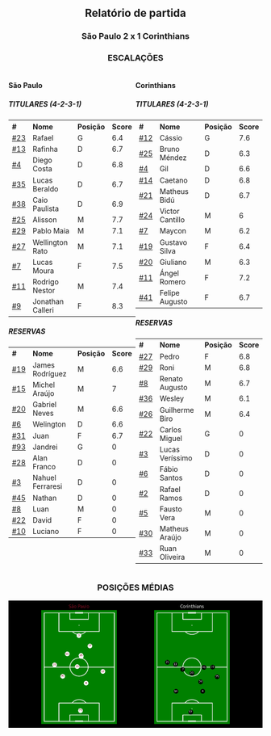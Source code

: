 <h2 style="text-align: center;">Relatório de partida</h3>

<h3 style="text-align: center;">São Paulo 2 x 1 Corinthians</h3>

<h3 style="text-align: center;">ESCALAÇÕES</h3>

<div style="text-align: left; display: grid; grid-template-columns: 1fr 1fr;">
  <div>
    <h4>São Paulo</h4>
    <table>
        <h5>TITULARES (4-2-3-1)</h5>
        <th>
        #
        </th>
        <th>
        Nome
        </th>
        <th>
        Posição
        </th>
        <th>
        Score
        </th>
        <tr>
            <td><a href="./players/11067371_33132.md">#23</a>
            </td>
            <td>Rafael
            </td>
            <td>G
            </td>
            <td>6.4
            </td>
        </tr><tr>
            <td><a href="./players/11067371_12634.md">#13</a>
            </td>
            <td>Rafinha
            </td>
            <td>D
            </td>
            <td>6.7
            </td>
        </tr><tr>
            <td><a href="./players/11067371_995293.md">#4</a>
            </td>
            <td>Diego Costa
            </td>
            <td>D
            </td>
            <td>6.8
            </td>
        </tr><tr>
            <td><a href="./players/11067371_1108441.md">#35</a>
            </td>
            <td>Lucas Beraldo
            </td>
            <td>D
            </td>
            <td>6.7
            </td>
        </tr><tr>
            <td><a href="./players/11067371_931591.md">#38</a>
            </td>
            <td>Caio Paulista
            </td>
            <td>D
            </td>
            <td>6.9
            </td>
        </tr><tr>
            <td><a href="./players/11067371_291723.md">#25</a>
            </td>
            <td>Alisson
            </td>
            <td>M
            </td>
            <td>7.7
            </td>
        </tr><tr>
            <td><a href="./players/11067371_1120721.md">#29</a>
            </td>
            <td>Pablo Maia
            </td>
            <td>M
            </td>
            <td>7.1
            </td>
        </tr><tr>
            <td><a href="./players/11067371_865356.md">#27</a>
            </td>
            <td>Wellington Rato
            </td>
            <td>M
            </td>
            <td>7.1
            </td>
        </tr><tr>
            <td><a href="./players/11067371_149710.md">#7</a>
            </td>
            <td>Lucas Moura
            </td>
            <td>F
            </td>
            <td>7.5
            </td>
        </tr><tr>
            <td><a href="./players/11067371_905461.md">#11</a>
            </td>
            <td>Rodrigo Nestor
            </td>
            <td>M
            </td>
            <td>7.4
            </td>
        </tr><tr>
            <td><a href="./players/11067371_340519.md">#9</a>
            </td>
            <td>Jonathan Calleri
            </td>
            <td>F
            </td>
            <td>8.3
            </td>
        </tr>
        </table>
        <table>
        <h5> RESERVAS</h5>
        <th>
        #
        </th>
        <th>
        Nome
        </th>
        <th>
        Posição
        </th>
        <th>
        Score
        </th>
        <tr>
            <td><a href="./players/11067371_107414.md">#19</a>
            </td>
            <td>James Rodríguez
            </td>
            <td>M
            </td>
            <td>6.6
            </td>
        </tr><tr>
            <td><a href="./players/11067371_924857.md">#15</a>
            </td>
            <td>Michel Araújo
            </td>
            <td>M
            </td>
            <td>7
            </td>
        </tr><tr>
            <td><a href="./players/11067371_875294.md">#20</a>
            </td>
            <td>Gabriel Neves
            </td>
            <td>M
            </td>
            <td>6.6
            </td>
        </tr><tr>
            <td><a href="./players/11067371_1009920.md">#6</a>
            </td>
            <td>Welington
            </td>
            <td>D
            </td>
            <td>6.6
            </td>
        </tr><tr>
            <td><a href="./players/11067371_1009928.md">#31</a>
            </td>
            <td>Juan
            </td>
            <td>F
            </td>
            <td>6.7
            </td>
        </tr><tr>
            <td><a href="./players/11067371_874979.md">#93</a>
            </td>
            <td>Jandrei
            </td>
            <td>G
            </td>
            <td>0
            </td>
        </tr><tr>
            <td><a href="./players/11067371_875402.md">#28</a>
            </td>
            <td>Alan Franco
            </td>
            <td>D
            </td>
            <td>0
            </td>
        </tr><tr>
            <td><a href="./players/11067371_881215.md">#3</a>
            </td>
            <td>Nahuel Ferraresi
            </td>
            <td>D
            </td>
            <td>0
            </td>
        </tr><tr>
            <td><a href="./players/11067371_1116955.md">#45</a>
            </td>
            <td>Nathan
            </td>
            <td>D
            </td>
            <td>0
            </td>
        </tr><tr>
            <td><a href="./players/11067371_942426.md">#8</a>
            </td>
            <td>Luan
            </td>
            <td>M
            </td>
            <td>0
            </td>
        </tr><tr>
            <td><a href="./players/11067371_840291.md">#22</a>
            </td>
            <td>David
            </td>
            <td>F
            </td>
            <td>0
            </td>
        </tr><tr>
            <td><a href="./players/11067371_282557.md">#10</a>
            </td>
            <td>Luciano
            </td>
            <td>F
            </td>
            <td>0
            </td>
        </tr>
     </table>
</div>
  <div>
    <h4>Corinthians</h4>
    <table>
        <h5>TITULARES (4-2-3-1)</h5>
        <th>
        #
        </th>
        <th>
        Nome
        </th>
        <th>
        Posição
        </th>
        <th>
        Score
        </th>
        <tr>
            <td><a href="./players/11067371_27756.md">#12</a>
            </td>
            <td>Cássio
            </td>
            <td>G
            </td>
            <td>7.6
            </td>
        </tr><tr>
            <td><a href="./players/11067371_923000.md">#25</a>
            </td>
            <td>Bruno Méndez
            </td>
            <td>D
            </td>
            <td>6.3
            </td>
        </tr><tr>
            <td><a href="./players/11067371_106402.md">#4</a>
            </td>
            <td>Gil
            </td>
            <td>D
            </td>
            <td>6.6
            </td>
        </tr><tr>
            <td><a href="./players/11067371_959006.md">#14</a>
            </td>
            <td>Caetano
            </td>
            <td>D
            </td>
            <td>6.8
            </td>
        </tr><tr>
            <td><a href="./players/11067371_981703.md">#21</a>
            </td>
            <td>Matheus Bidú
            </td>
            <td>D
            </td>
            <td>6.7
            </td>
        </tr><tr>
            <td><a href="./players/11067371_355802.md">#24</a>
            </td>
            <td>Victor Cantillo
            </td>
            <td>M
            </td>
            <td>6
            </td>
        </tr><tr>
            <td><a href="./players/11067371_831778.md">#7</a>
            </td>
            <td>Maycon
            </td>
            <td>M
            </td>
            <td>6.2
            </td>
        </tr><tr>
            <td><a href="./players/11067371_863283.md">#19</a>
            </td>
            <td>Gustavo Silva
            </td>
            <td>F
            </td>
            <td>6.4
            </td>
        </tr><tr>
            <td><a href="./players/11067371_90862.md">#20</a>
            </td>
            <td>Giuliano
            </td>
            <td>M
            </td>
            <td>6.3
            </td>
        </tr><tr>
            <td><a href="./players/11067371_1197041.md">#11</a>
            </td>
            <td>Ángel Romero
            </td>
            <td>F
            </td>
            <td>7.2
            </td>
        </tr><tr>
            <td><a href="./players/11067371_1106681.md">#41</a>
            </td>
            <td>Felipe Augusto
            </td>
            <td>F
            </td>
            <td>6.7
            </td>
        </tr>
        </table>
        <table>
        <h5> RESERVAS</h5>
        <th>
        #
        </th>
        <th>
        Nome
        </th>
        <th>
        Posição
        </th>
        <th>
        Score
        </th>
        <tr>
            <td><a href="./players/11067371_1199285.md">#27</a>
            </td>
            <td>Pedro
            </td>
            <td>F
            </td>
            <td>6.8
            </td>
        </tr><tr>
            <td><a href="./players/11067371_1046440.md">#29</a>
            </td>
            <td>Roni
            </td>
            <td>M
            </td>
            <td>6.8
            </td>
        </tr><tr>
            <td><a href="./players/11067371_34152.md">#8</a>
            </td>
            <td>Renato Augusto
            </td>
            <td>M
            </td>
            <td>6.7
            </td>
        </tr><tr>
            <td><a href="./players/11067371_1211632.md">#36</a>
            </td>
            <td>Wesley
            </td>
            <td>M
            </td>
            <td>6.1
            </td>
        </tr><tr>
            <td><a href="./players/11067371_1106667.md">#26</a>
            </td>
            <td>Guilherme Biro
            </td>
            <td>M
            </td>
            <td>6.4
            </td>
        </tr><tr>
            <td><a href="./players/11067371_973738.md">#22</a>
            </td>
            <td>Carlos Miguel
            </td>
            <td>G
            </td>
            <td>0
            </td>
        </tr><tr>
            <td><a href="./players/11067371_826343.md">#3</a>
            </td>
            <td>Lucas Veríssimo
            </td>
            <td>D
            </td>
            <td>0
            </td>
        </tr><tr>
            <td><a href="./players/11067371_35519.md">#6</a>
            </td>
            <td>Fábio Santos
            </td>
            <td>D
            </td>
            <td>0
            </td>
        </tr><tr>
            <td><a href="./players/11067371_788195.md">#2</a>
            </td>
            <td>Rafael Ramos
            </td>
            <td>D
            </td>
            <td>0
            </td>
        </tr><tr>
            <td><a href="./players/11067371_930690.md">#5</a>
            </td>
            <td>Fausto Vera
            </td>
            <td>M
            </td>
            <td>0
            </td>
        </tr><tr>
            <td><a href="./players/11067371_1002617.md">#30</a>
            </td>
            <td>Matheus Araújo
            </td>
            <td>M
            </td>
            <td>0
            </td>
        </tr><tr>
            <td><a href="./players/11067371_1047656.md">#33</a>
            </td>
            <td>Ruan Oliveira
            </td>
            <td>M
            </td>
            <td>0
            </td>
        </tr>
     </table>
  </div>
</div>

<h3 style="text-align: center;">POSIÇÕES MÉDIAS</h3>
<img src=avg_positions/11067371.png>